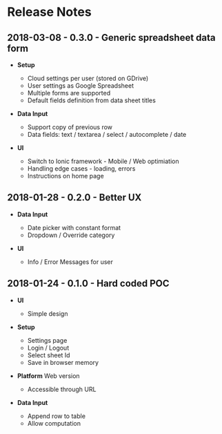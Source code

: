 # Release Notes

## 2018-03-08 - 0.3.0 - Generic spreadsheet data form

- **Setup**
  - Cloud settings per user (stored on GDrive)
  - User settings as Google Spreadsheet
  - Multiple forms are supported
  - Default fields definition from data sheet titles

- **Data Input**
  - Support copy of previous row
  - Data fields: text / textarea / select / autocomplete / date
  
- **UI**
  - Switch to Ionic framework - Mobile / Web optimiation
  - Handling edge cases - loading, errors
  - Instructions on home page

## 2018-01-28 - 0.2.0 - Better UX

- **Data Input**
  - Date picker with constant format
  - Dropdown / Override category

- **UI**
  - Info / Error Messages for user

## 2018-01-24 - 0.1.0 - Hard coded POC

- **UI**
  - Simple design

- **Setup**
  - Settings page
  - Login / Logout
  - Select sheet Id
  - Save in browser memory

- **Platform** Web version
  - Accessible through URL

- **Data Input**
  - Append row to table
  - Allow computation
